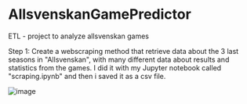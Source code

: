 # AllsvenskanGamePredictor
ETL - project to analyze allsvenskan games

Step 1: 
  Create a webscraping method that retrieve data about the 3 last seasons in "Allsvenskan", with many different data about results and statistics from the games. I did it with my Jupyter notebook called "scraping.ipynb" and then i saved it as a csv file. 

  ![image](https://github.com/user-attachments/assets/c7941705-ecbc-4d7f-b533-7dd63ca65adc)


  
